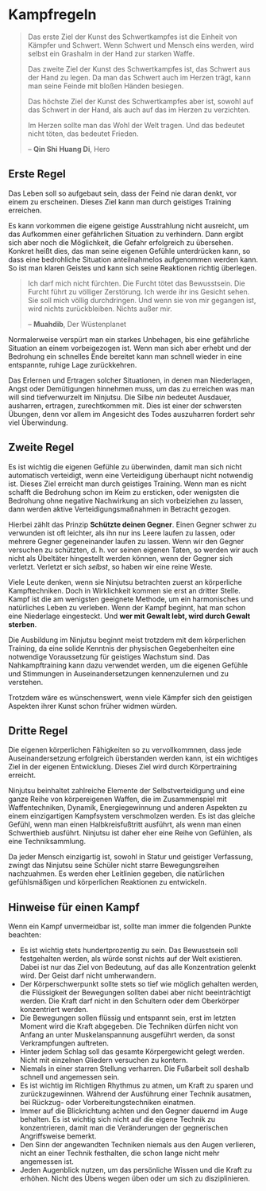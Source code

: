 # Kampfregeln


> Das erste Ziel der Kunst des Schwertkampfes ist die Einheit von Kämpfer und Schwert. Wenn Schwert und Mensch eins werden, wird selbst ein Grashalm in der Hand zur starken Waffe.
>
> Das zweite Ziel der Kunst des Schwertkampfes ist, das Schwert aus der Hand zu legen. Da man das Schwert auch im Herzen trägt, kann man seine Feinde mit bloßen Händen besiegen.
>
> Das höchste Ziel der Kunst des Schwertkampfes aber ist, sowohl auf das Schwert in der Hand, als auch auf das im Herzen zu verzichten.
>
> Im Herzen sollte man das Wohl der Welt tragen. Und das bedeutet nicht töten, das bedeutet Frieden.
>
> – **Qin Shi Huang Di**, Hero


## Erste Regel

Das Leben soll so aufgebaut sein, dass der Feind nie daran denkt, vor einem zu erscheinen. Dieses Ziel kann man durch geistiges Training erreichen.

Es kann vorkommen die eigene geistige Ausstrahlung nicht ausreicht, um das Aufkommen einer gefährlichen Situation zu verhindern. Dann ergibt sich aber noch die Möglichkeit, die Gefahr erfolgreich zu übersehen. Konkret heißt dies, das man seine eigenen Gefühle unterdrücken kann, so dass eine bedrohliche Situation anteilnahmelos aufgenommen werden kann. So ist man klaren Geistes und kann sich seine Reaktionen richtig überlegen.

> Ich darf mich nicht fürchten. Die Furcht tötet das Bewusstsein. Die Furcht führt zu völliger Zerstörung. Ich werde ihr ins Gesicht sehen. Sie soll mich völlig durchdringen. Und wenn sie von mir gegangen ist, wird nichts zurückbleiben. Nichts außer mir.
>
> – **Muahdib**, Der Wüstenplanet

Normalerweise verspürt man ein starkes Unbehagen, bis eine gefährliche Situation an einem vorbeigezogen ist. Wenn man sich aber erhebt und der Bedrohung ein schnelles Ende bereitet kann man schnell wieder in eine entspannte, ruhige Lage zurückkehren.

Das Erlernen und Ertragen solcher Situationen, in denen man Niederlagen, Angst oder Demütigungen hinnehmen muss, um das zu erreichen was man will sind tiefverwurzelt im Ninjutsu. Die Silbe *nin* bedeutet Ausdauer, ausharren, ertragen, zurechtkommen mit. Dies ist einer der schwersten Übungen, denn vor allem im Angesicht des Todes auszuharren fordert sehr viel Überwindung.


## Zweite Regel

Es ist wichtig die eigenen Gefühle zu überwinden, damit man sich nicht automatisch verteidigt, wenn eine Verteidigung überhaupt nicht notwendig ist. Dieses Ziel erreicht man durch geistiges Training. Wenn man es nicht schafft die Bedrohung schon im Keim zu ersticken, oder wenigsten die Bedrohung ohne negative Nachwirkung an sich vorbeiziehen zu lassen, dann werden aktive Verteidigungsmaßnahmen in Betracht gezogen.

Hierbei zählt das Prinzip **Schützte deinen Gegner**. Einen Gegner schwer zu verwunden ist oft leichter, als ihn nur ins Leere laufen zu lassen, oder mehrere Gegner gegeneinander laufen zu lassen. Wenn wir den Gegner versuchen zu schützten, d. h. vor seinen eigenen Taten, so werden wir auch nicht als Übeltäter hingestellt werden können, wenn der Gegner sich verletzt. Verletzt er sich *selbst*, so haben wir eine reine Weste.

Viele Leute denken, wenn sie Ninjutsu betrachten zuerst an körperliche Kampftechniken. Doch in Wirklichkeit kommen sie erst an dritter Stelle. Kampf ist die am wenigsten geeignete Methode, um ein harmonisches und natürliches Leben zu verleben. Wenn der Kampf beginnt, hat man schon eine Niederlage eingesteckt. Und **wer mit Gewalt lebt, wird durch Gewalt sterben**.

Die Ausbildung im Ninjutsu beginnt meist trotzdem mit dem körperlichen Training, da eine solide Kenntnis der physischen Gegebenheiten eine notwendige Voraussetzung für geistiges Wachstum sind. Das Nahkampftraining kann dazu verwendet werden, um die eigenen Gefühle und Stimmungen in Auseinandersetzungen kennenzulernen und zu verstehen.

Trotzdem wäre es wünschenswert, wenn viele Kämpfer sich den geistigen Aspekten ihrer Kunst schon früher widmen würden.


## Dritte Regel

Die eigenen körperlichen Fähigkeiten so zu vervollkommnen, dass jede Auseinandersetzung erfolgreich überstanden werden kann, ist ein wichtiges Ziel in der eigenen Entwicklung. Dieses Ziel wird durch Körpertraining erreicht.

Ninjutsu beinhaltet zahlreiche Elemente der Selbstverteidigung und eine ganze Reihe von körpereigenen Waffen, die im Zusammenspiel mit Waffentechniken, Dynamik, Energiegewinnung und anderen Aspekten zu einem einzigartigen Kampfsystem verschmolzen werden. Es ist das gleiche Gefühl, wenn man einen Halbkreisfußtritt ausführt, als wenn man einen Schwerthieb ausführt. Ninjutsu ist daher eher eine Reihe von Gefühlen, als eine Techniksammlung.

Da jeder Mensch einzigartig ist, sowohl in Statur und geistiger Verfassung, zwingt das Ninjutsu seine Schüler nicht starre Bewegungsreihen nachzuahmen. Es werden eher Leitlinien gegeben, die natürlichen gefühlsmäßigen und körperlichen Reaktionen zu entwickeln.


## Hinweise für einen Kampf

Wenn ein Kampf unvermeidbar ist, sollte man immer die folgenden Punkte beachten:

- Es ist wichtig stets hundertprozentig zu sein. Das Bewusstsein soll festgehalten werden, als würde sonst nichts auf der Welt existieren. Dabei ist nur das Ziel von Bedeutung, auf das alle Konzentration gelenkt wird. Der Geist darf nicht umherwandern.
- Der Körperschwerpunkt sollte stets so tief wie möglich gehalten werden, die Flüssigkeit der Bewegungen sollten dabei aber nicht beeinträchtigt werden. Die Kraft darf nicht in den Schultern oder dem Oberkörper konzentriert werden.
- Die Bewegungen sollen flüssig und entspannt sein, erst im letzten Moment wird die Kraft abgegeben. Die Techniken dürfen nicht von Anfang an unter Muskelanspannung ausgeführt werden, da sonst Verkrampfungen auftreten.
- Hinter jedem Schlag soll das gesamte Körpergewicht gelegt werden. Nicht mit einzelnen Gliedern versuchen zu kontern.
- Niemals in einer starren Stellung verharren. Die Fußarbeit soll deshalb schnell und angemessen sein.
- Es ist wichtig im Richtigen Rhythmus zu atmen, um Kraft zu sparen und zurückzugewinnen. Während der Ausführung einer Technik ausatmen, bei Rückzug- oder Vorbereitungstechniken einatmen.
- Immer auf die Blickrichtung achten und den Gegner dauernd im Auge behalten. Es ist wichtig sich nicht auf die eigene Technik zu konzentrieren, damit man die Veränderungen der gegnerischen Angriffsweise bemerkt.
- Den Sinn der angewandten Techniken niemals aus den Augen verlieren, nicht an einer Technik festhalten, die schon lange nicht mehr angemessen ist.
- Jeden Augenblick nutzen, um das persönliche Wissen und die Kraft zu erhöhen. Nicht des Übens wegen üben oder um sich zu disziplinieren.
